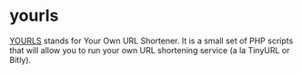 yourls
======

[YOURLS][1] stands for Your Own URL Shortener. It is a small set of PHP scripts
that will allow you to run your own URL shortening service (a la TinyURL or
Bitly).

[1]: http://yourls.org/
